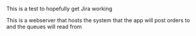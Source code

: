 This is a test to hopefully get Jira working

This is a webserver that hosts the system that the app will post orders to and the queues will read from
